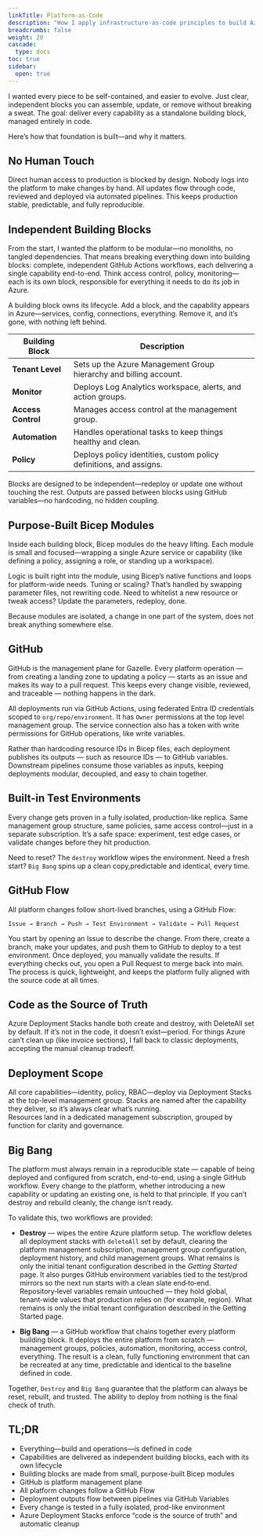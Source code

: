 ```yaml
---
linkTitle: Platform-as-Code
description: "How I apply infrastructure-as-code principles to build Azure landing zones with Bicep and GitHub"
breadcrumbs: false
weight: 20
cascade:
  type: docs  
toc: true
sidebar:
  open: true
---
```


I wanted every piece to be self-contained, and easier to evolve. Just clear, independent blocks you can assemble, update, or remove without breaking a sweat. The goal: deliver every capability as a standalone building block, managed entirely in code. 

Here’s how that foundation is built—and why it matters.

## No Human Touch

Direct human access to production is blocked by design. Nobody logs into the platform to make changes by hand. All updates flow through code, reviewed and deployed via automated pipelines. This keeps production stable, predictable, and fully reproducible.

## Independent Building Blocks

From the start, I wanted the platform to be modular—no monoliths, no tangled dependencies. That means breaking everything down into building blocks: complete, independent GitHub Actions workflows, each delivering a single capability end-to-end. Think access control, policy, monitoring—each is its own block, responsible for everything it needs to do its job in Azure.

A building block owns its lifecycle. Add a block, and the capability appears in Azure—services, config, connections, everything. Remove it, and it’s gone, with nothing left behind. 

| Building Block   | Description |
|------------------|-------------|
| **Tenant Level** | Sets up the Azure Management Group hierarchy and billing account. |
| **Monitor**      | Deploys Log Analytics workspace, alerts, and action groups. |
| **Access Control** | Manages access control at the management group. |
| **Automation**   | Handles operational tasks to keep things healthy and clean. |
| **Policy**       | Deploys policy identities, custom policy definitions, and assigns. |

Blocks are designed to be independent—redeploy or update one without touching the rest. Outputs are passed between blocks using GitHub variables—no hardcoding, no hidden coupling.

## Purpose-Built Bicep Modules

Inside each building block, Bicep modules do the heavy lifting. Each module is small and focused—wrapping a single Azure service or capability (like defining a policy, assigning a role, or standing up a workspace).

Logic is built right into the module, using Bicep’s native functions and loops for platform-wide needs. Tuning or scaling? That’s handled by swapping parameter files, not rewriting code. Need to whitelist a new resource or tweak access? Update the parameters, redeploy, done.

Because modules are isolated, a change in one part of the system, does not break anything somewhere else.

## GitHub 

GitHub is the management plane for Gazelle. Every platform operation — from creating a landing zone to updating a policy — starts as an issue and makes its way to a pull request. This keeps every change visible, reviewed, and traceable — nothing happens in the dark.

All deployments run via GitHub Actions, using federated Entra ID credentials scoped to `org/repo/environment`. It has `Owner` permissions at the top level management group. The service connection also has a token with write permissions for GitHub operations, like write variables.

Rather than hardcoding resource IDs in Bicep files, each deployment publishes its outputs — such as resource IDs — to GitHub variables. Downstream pipelines consume those variables as inputs, keeping deployments modular, decoupled, and easy to chain together.

## Built-in Test Environments

Every change gets proven in a fully isolated, production-like replica. Same management group structure, same policies, same access control—just in a separate subscription. It’s a safe space: experiment, test edge cases, or validate changes before they hit production.

Need to reset? The `destroy` workflow wipes the environment. Need a fresh start? `Big Bang` spins up a clean copy,predictable and identical, every time.

## GitHub Flow

All platform changes follow short-lived branches, using a GitHub Flow:

```
Issue → Branch → Push → Test Environment → Validate → Pull Request

```
You start by opening an Issue to describe the change. From there, create a branch, make your updates, and push them to GitHub to deploy to a test environment. Once deployed, you manually validate the results. If everything checks out, you open a Pull Request to merge back into main. The process is quick, lightweight, and keeps the platform fully aligned with the source code at all times.

## Code as the Source of Truth

Azure Deployment Stacks handle both create and destroy, with DeleteAll set by default. If it’s not in the code, it doesn’t exist—period. For things Azure can’t clean up (like invoice sections), I fall back to classic deployments, accepting the manual cleanup tradeoff.  

## Deployment Scope

All core capabilities—identity, policy, RBAC—deploy via Deployment Stacks at the top-level management group. Stacks are named after the capability they deliver, so it’s always clear what’s running.  
Resources land in a dedicated management subscription, grouped by function for clarity and governance.

## Big Bang

The platform must always remain in a reproducible state — capable of being deployed and configured from scratch, end-to-end, using a single GitHub workflow. Every change to the platform, whether introducing a new capability or updating an existing one, is held to that principle. If you can’t destroy and rebuild cleanly, the change isn’t ready.

To validate this, two workflows are provided:

- **Destroy** — wipes the entire Azure platform setup. The workflow deletes all deployment stacks with `deleteAll` set by default, clearing the platform management subscription, management group configuration, deployment history, and child management groups. What remains is only the initial tenant configuration described in the *Getting Started* page. It also purges GitHub environment variables tied to the test/prod mirrors so the next run starts with a clean slate end‑to‑end. Repository‑level variables remain untouched — they hold global, tenant‑wide values that production relies on (for example, region). What remains is only the initial tenant configuration described in the Getting Started page.

- **Big Bang** — a GitHub workflow that chains together every platform building block. It deploys the entire platform from scratch — management groups, policies, automation, monitoring, access control, everything. The result is a clean, fully functioning environment that can be recreated at any time, predictable and identical to the baseline defined in code.

Together, `Destroy` and `Big Bang` guarantee that the platform can always be reset, rebuilt, and trusted. The ability to deploy from nothing is the final check of truth.

## TL;DR

- Everything—build and operations—is defined in code
- Capabilities are delivered as independent building blocks, each with its own lifecycle
- Building blocks are made from small, purpose-built Bicep modules
- GitHub is platform management plane
- All platform changes follow a GitHub Flow 
- Deployment outputs flow between pipelines via GitHub Variables
- Every change is tested in a fully isolated, prod-like environment
- Azure Deployment Stacks enforce “code is the source of truth” and automatic cleanup